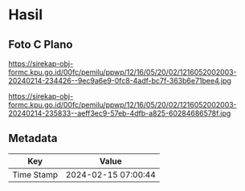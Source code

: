 # Hasil

## Foto C Plano

https://sirekap-obj-formc.kpu.go.id/00fc/pemilu/ppwp/12/16/05/20/02/1216052002003-20240214-234426--9ec9a6e9-0fc8-4adf-bc7f-363b6e71bee4.jpg

https://sirekap-obj-formc.kpu.go.id/00fc/pemilu/ppwp/12/16/05/20/02/1216052002003-20240214-235833--aeff3ec9-57eb-4dfb-a825-60284686578f.jpg


## Metadata

| Key        | Value               |
| ---------- | ------------------- |
| Time Stamp | 2024-02-15 07:00:44 |



